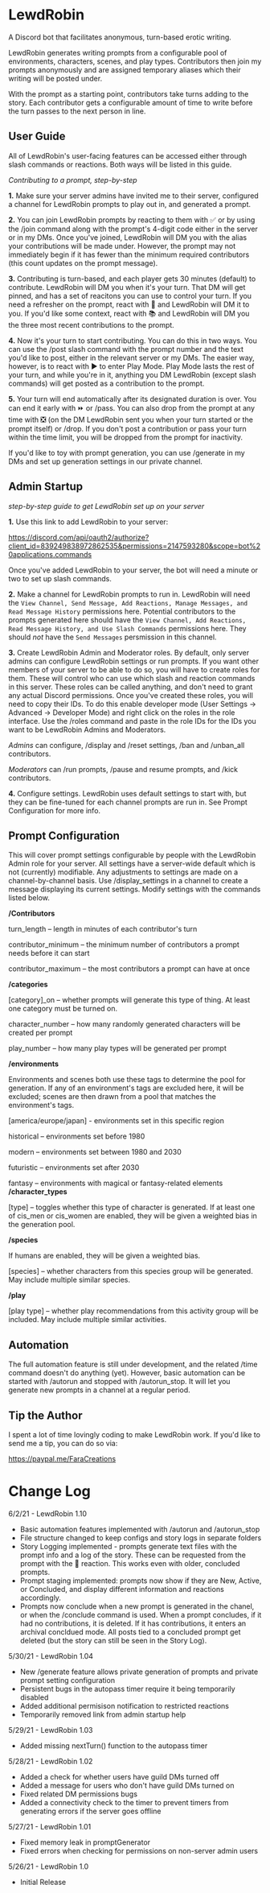 # LewdRobin
A Discord bot that facilitates anonymous, turn-based erotic writing. 

LewdRobin generates writing prompts from a configurable pool of environments, characters, scenes, and play types. Contributors then join my prompts anonymously and are assigned temporary aliases which their writing will be posted under.

With the prompt as a starting point, contributors take turns adding to the story. Each contributor gets a configurable amount of time to write before the turn passes to the next person in line.

## User Guide
All of LewdRobin's user-facing features can be accessed either through slash commands or reactions. Both ways will be listed in this guide.

*Contributing to a prompt, step-by-step*

**1.**  Make sure your server admins have invited me to their server, configured a channel for LewdRobin prompts to play out in, and generated a prompt.

**2.**  You can join LewdRobin prompts by reacting to them with ✅ or by using the /join command along with the prompt's 4-digit code either in the server or in my DMs. Once you've joined, LewdRobin will DM you with the alias your contributions will be made under. However, the prompt may not immediately begin if it has fewer than the minimum required contributors (this count updates on the prompt message).

**3.**  Contributing is turn-based, and each player gets 30 minutes (default) to contribute. LewdRobin will DM you when it's your turn. That DM will get pinned, and has a set of reacitons you can use to control your turn. If you need a refresher on the prompt, react with 📝 and LewdRobin will DM it to you. If you'd like some context, react with 📚 and LewdRobin will DM you the three most recent contributions to the prompt.

**4.**  Now it's your turn to start contributing. You can do this in two ways. You can use the /post slash command with the prompt number and the text you'd like to post, either in the relevant server or my DMs. The easier way, however, is to react with ▶️ to enter Play Mode. Play Mode lasts the rest of your turn, and while you're in it, anything you DM LewdRobin (except slash commands) will get posted as a contribution to the prompt.

**5.**  Your turn will end automatically after its designated duration is over. You can end it early with ⏩ or /pass. You can also drop from the prompt at any time with ❎ (on the DM LewdRobin sent you when your turn started or the prompt itself) or /drop. If you don't post a contribution or pass your turn within the time limit, you will be dropped from the prompt for inactivity.

If you'd like to toy with prompt generation, you can use /generate in my DMs and set up generation settings in our private channel.

## Admin Startup
*step-by-step guide to get LewdRobin set up on your server*

**1.**  Use this link to add LewdRobin to your server:

<https://discord.com/api/oauth2/authorize?client_id=839249838972862535&permissions=2147593280&scope=bot%20applications.commands>

Once you've added LewdRobin to your server, the bot will need a minute or two to set up slash commands.

**2.**  Make a channel for LewdRobin prompts to run in. LewdRobin will need the `View Channel, Send Message, Add Reactions, Manage Messages, and Read Message History` permissions here. Potential contributors to the prompts generated here should have the `View Channel, Add Reactions, Read Message History, and Use Slash Commands` permissions here. They should *not* have the `Send Messages` persmission in this channel.

**3.**  Create LewdRobin Admin and Moderator roles. By default, only server admins can configure LewdRobin settings or run prompts. If you want other members of your server to be able to do so, you will have to create roles for them. These will control who can use which slash and reaction commands in this server. These roles can be called anything, and don't need to grant any actual Discord permissions. Once you've created these roles, you will need to copy their IDs. To do this enable developer mode (User Settings -> Advanced -> Developer Mode) and right click on the roles in the role interface. Use the /roles command and paste in the role IDs for the IDs you want to be LewdRobin Admins and Moderators.

*Admins* can configure, /display and /reset settings, /ban and /unban_all contributors.

*Moderators* can /run prompts, /pause and resume prompts, and /kick contributors.

**4.**  Configure settings. LewdRobin uses default settings to start with, but they can be fine-tuned for each channel prompts are run in. See Prompt Configuration for more info.

## Prompt Configuration

This will cover prompt settings configurable by people with the LewdRobin Admin role for your server. All settings have a server-wide default which is not (currently) modifiable. Any adjustments to settings are made on a channel-by-channel basis. Use /display_settings in a channel to create a message displaying its current settings. Modify settings with the commands listed below.

**/Contributors**

  turn_length – length in minutes of each contributor's turn
  
  contributor_minimum – the minimum number of contributors a prompt needs before it can start  
  
  contributor_maximum – the most contributors a prompt can have at once
  
**/categories**  

  \[category\]\_on – whether prompts will generate this type of thing. At least one category must be turned on.  

  character_number – how many randomly generated characters will be created per prompt  
  
  play_number – how many play types will be generated per prompt

**/environments**

Environments and scenes both use these tags to determine the pool for generation. If any of an environment's tags are excluded here, it will be excluded; scenes are then drawn from a pool that matches the environment's tags.  

  \[america/europe/japan\] - environments set in this specific region  
  
  historical – environments set before 1980  
  
  modern – environments set between 1980 and 2030  
  
  futuristic – environments set after 2030  
  
  fantasy – environments with magical or fantasy-related elements
**/character_types**  

  \[type\] – toggles whether this type of character is generated. If at least one of cis_men or cis_women are enabled, they will be given a weighted bias in the generation pool.

**/species**

If humans are enabled, they will be given a weighted bias.  

  \[species\] – whether characters from this species group will be generated. May include multiple similar species.

**/play**  

  \[play type\] – whether play recommendations from this activity group will be included. May include multiple similar activities.
  
## Automation

The full automation feature is still under development, and the related /time command doesn't do anything (yet). However, basic automation can be started with /autorun and stopped with /autorun_stop. It will let you generate new prompts in a channel at a regular period.

## Tip the Author

I spent a lot of time lovingly coding to make LewdRobin work. If you'd like to send me a tip, you can do so via:

<https://paypal.me/FaraCreations>

# Change Log
6/2/21 - LewdRobin 1.10
 - Basic automation features implemented with /autorun and /autorun_stop
 - File structure changed to keep configs and story logs in separate folders
 - Story Logging implemented - prompts generate text files with the prompt info and a log of the story. These can be requested from the prompt with the 📜 reaction. This works even with older, concluded prompts.
 - Prompt staging implemented: prompts now show if they are New, Active, or Concluded, and display different information and reactions accordingly.
 - Prompts now conclude when a new prompt is generated in the chanel, or when the /conclude command is used. When a prompt concludes, if it had no contributions, it is deleted. If it has contributions, it enters an archival concldued mode. All posts tied to a concluded prompt get deleted (but the story can still be seen in the Story Log).

5/30/21 - LewdRobin 1.04
 - New /generate feature allows private generation of prompts and private prompt setting configuration
 - Persistent bugs in the autopass timer require it being temporarily disabled
 - Added additional permisison notification to restricted reactions
 - Temporarily removed link from admin startup help

5/29/21 - LewdRobin 1.03
 - Added missing nextTurn() function to the autopass timer

5/28/21 - LewdRobin 1.02
 - Added a check for whether users have guild DMs turned off
 - Added a message for users who don't have guild DMs turned on
 - Fixed related DM permissions bugs
 - Added a connectivity check to the timer to prevent timers from generating errors if the server goes offline

5/27/21 - LewdRobin 1.01
 - Fixed memory leak in promptGenerator
 - Fixed errors when checking for permissions on non-server admin users

5/26/21 - LewdRobin 1.0 
 - Initial Release
